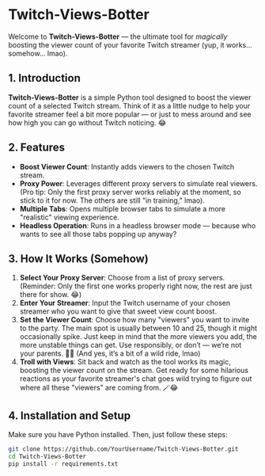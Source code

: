 # Twitch-Views-Botter

Welcome to **Twitch-Views-Botter** — the ultimate tool for *magically* boosting the viewer count of your favorite Twitch streamer (yup, it works... somehow... lmao).

## 1. Introduction

**Twitch-Views-Botter** is a simple Python tool designed to boost the viewer count of a selected Twitch stream. Think of it as a little nudge to help your favorite streamer feel a bit more popular — or just to mess around and see how high you can go without Twitch noticing. 😂

## 2. Features

- **Boost Viewer Count**: Instantly adds viewers to the chosen Twitch stream.  
- **Proxy Power**: Leverages different proxy servers to simulate real viewers. (Pro tip: Only the first proxy server works reliably at the moment, so stick to it for now. The others are still "in training," lmao).
- **Multiple Tabs**: Opens multiple browser tabs to simulate a more "realistic" viewing experience.
- **Headless Operation**: Runs in a headless browser mode — because who wants to see all those tabs popping up anyway?

## 3. How It Works (Somehow)

1. **Select Your Proxy Server**: Choose from a list of proxy servers. (Reminder: Only the first one works properly right now, the rest are just there for show. 😂)
2. **Enter Your Streamer**: Input the Twitch username of your chosen streamer who you want to give that sweet view count boost.
3. **Set the Viewer Count**: Choose how many "viewers" you want to invite to the party. The main spot is usually between 10 and 25, though it might occasionally spike. Just keep in mind that the more viewers you add, the more unstable things can get. Use responsibly, or don’t — we’re not your parents. 🤷‍♂️ (And yes, it’s a bit of a wild ride, lmao)
4. **Troll with Views**: Sit back and watch as the tool works its magic, boosting the viewer count on the stream. Get ready for some hilarious reactions as your favorite streamer's chat goes wild trying to figure out where all these "viewers" are coming from. 🪄😂

## 4. Installation and Setup

Make sure you have Python installed. Then, just follow these steps:

```bash
git clone https://github.com/YourUsername/Twitch-Views-Botter.git
cd Twitch-Views-Botter
pip install -r requirements.txt
